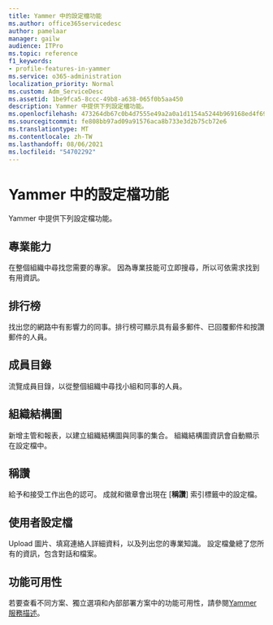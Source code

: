 ```yaml
---
title: Yammer 中的設定檔功能
ms.author: office365servicedesc
author: pamelaar
manager: gailw
audience: ITPro
ms.topic: reference
f1_keywords:
- profile-features-in-yammer
ms.service: o365-administration
localization_priority: Normal
ms.custom: Adm_ServiceDesc
ms.assetid: 1be9fca5-8ccc-49b8-a638-065f0b5aa450
description: Yammer 中提供下列設定檔功能。
ms.openlocfilehash: 473264db67c0b4d7555e49a2a0a1d1154a5244b969168ed4f691f29c0398cc84
ms.sourcegitcommit: fe808bb97ad09a91576aca8b733e3d2b75cb72e6
ms.translationtype: MT
ms.contentlocale: zh-TW
ms.lasthandoff: 08/06/2021
ms.locfileid: "54702292"
---
```

# <a name="profile-features-in-yammer"></a>Yammer 中的設定檔功能

Yammer 中提供下列設定檔功能。
 
## <a name="expertise"></a>專業能力

在整個組織中尋找您需要的專家。 因為專業技能可立即搜尋，所以可依需求找到有用資訊。

## <a name="leaderboards"></a>排行榜

找出您的網路中有影響力的同事。排行榜可顯示具有最多郵件、已回覆郵件和按讚郵件的人員。

## <a name="member-directory"></a>成員目錄

流覽成員目錄，以從整個組織中尋找小組和同事的人員。
  
## <a name="org-chart"></a>組織結構圖

新增主管和報表，以建立組織結構圖與同事的集合。 組織結構圖資訊會自動顯示在設定檔中。
  
## <a name="praise"></a>稱讚

給予和接受工作出色的認可。 成就和徽章會出現在 [**稱讚**] 索引標籤中的設定檔。
 
## <a name="user-profiles"></a>使用者設定檔

Upload 圖片、填寫連絡人詳細資料，以及列出您的專業知識。 設定檔彙總了您所有的資訊，包含對話和檔案。
  
## <a name="feature-availability"></a>功能可用性

若要查看不同方案、獨立選項和內部部署方案中的功能可用性，請參閱[Yammer 服務描述](yammer-service-description.md)。
  

